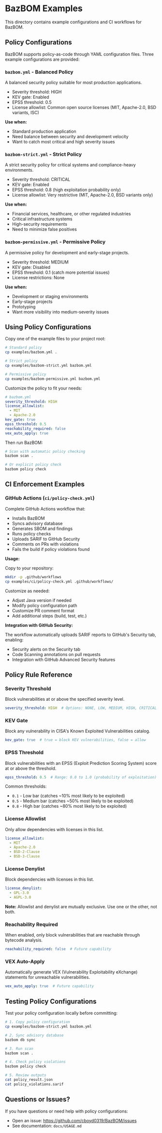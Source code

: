 # BazBOM Examples

This directory contains example configurations and CI workflows for BazBOM.

## Policy Configurations

BazBOM supports policy-as-code through YAML configuration files. Three example configurations are provided:

### `bazbom.yml` - Balanced Policy

A balanced security policy suitable for most production applications.

- Severity threshold: HIGH
- KEV gate: Enabled
- EPSS threshold: 0.5
- License allowlist: Common open source licenses (MIT, Apache-2.0, BSD variants, ISC)

**Use when:**
- Standard production application
- Need balance between security and development velocity
- Want to catch most critical and high severity issues

### `bazbom-strict.yml` - Strict Policy

A strict security policy for critical systems and compliance-heavy environments.

- Severity threshold: CRITICAL
- KEV gate: Enabled
- EPSS threshold: 0.8 (high exploitation probability only)
- License allowlist: Very restrictive (MIT, Apache-2.0, BSD variants only)

**Use when:**
- Financial services, healthcare, or other regulated industries
- Critical infrastructure systems
- High-security requirements
- Need to minimize false positives

### `bazbom-permissive.yml` - Permissive Policy

A permissive policy for development and early-stage projects.

- Severity threshold: MEDIUM
- KEV gate: Disabled
- EPSS threshold: 0.1 (catch more potential issues)
- License restrictions: None

**Use when:**
- Development or staging environments
- Early-stage projects
- Prototyping
- Want more visibility into medium-severity issues

## Using Policy Configurations

Copy one of the example files to your project root:

```bash
# Standard policy
cp examples/bazbom.yml .

# Strict policy
cp examples/bazbom-strict.yml bazbom.yml

# Permissive policy
cp examples/bazbom-permissive.yml bazbom.yml
```

Customize the policy to fit your needs:

```yaml
# bazbom.yml
severity_threshold: HIGH
license_allowlist:
  - MIT
  - Apache-2.0
kev_gate: true
epss_threshold: 0.5
reachability_required: false
vex_auto_apply: true
```

Then run BazBOM:

```bash
# Scan with automatic policy checking
bazbom scan .

# Or explicit policy check
bazbom policy check
```

## CI Enforcement Examples

### GitHub Actions (`ci/policy-check.yml`)

Complete GitHub Actions workflow that:
- Installs BazBOM
- Syncs advisory database
- Generates SBOM and findings
- Runs policy checks
- Uploads SARIF to GitHub Security
- Comments on PRs with violations
- Fails the build if policy violations found

**Usage:**

Copy to your repository:

```bash
mkdir -p .github/workflows
cp examples/ci/policy-check.yml .github/workflows/
```

Customize as needed:
- Adjust Java version if needed
- Modify policy configuration path
- Customize PR comment format
- Add additional steps (build, test, etc.)

**Integration with GitHub Security:**

The workflow automatically uploads SARIF reports to GitHub's Security tab, enabling:
- Security alerts on the Security tab
- Code Scanning annotations on pull requests
- Integration with GitHub Advanced Security features

## Policy Rule Reference

### Severity Threshold

Block vulnerabilities at or above the specified severity level.

```yaml
severity_threshold: HIGH  # Options: NONE, LOW, MEDIUM, HIGH, CRITICAL
```

### KEV Gate

Block any vulnerability in CISA's Known Exploited Vulnerabilities catalog.

```yaml
kev_gate: true  # true = block KEV vulnerabilities, false = allow
```

### EPSS Threshold

Block vulnerabilities with an EPSS (Exploit Prediction Scoring System) score at or above the threshold.

```yaml
epss_threshold: 0.5  # Range: 0.0 to 1.0 (probability of exploitation)
```

Common thresholds:
- `0.1` - Low bar (catches ~10% most likely to be exploited)
- `0.5` - Medium bar (catches ~50% most likely to be exploited)
- `0.8` - High bar (catches ~80% most likely to be exploited)

### License Allowlist

Only allow dependencies with licenses in this list.

```yaml
license_allowlist:
  - MIT
  - Apache-2.0
  - BSD-2-Clause
  - BSD-3-Clause
```

### License Denylist

Block dependencies with licenses in this list.

```yaml
license_denylist:
  - GPL-3.0
  - AGPL-3.0
```

**Note:** Allowlist and denylist are mutually exclusive. Use one or the other, not both.

### Reachability Required

When enabled, only block vulnerabilities that are reachable through bytecode analysis.

```yaml
reachability_required: false  # Future capability
```

### VEX Auto-Apply

Automatically generate VEX (Vulnerability Exploitability eXchange) statements for unreachable vulnerabilities.

```yaml
vex_auto_apply: true  # Future capability
```

## Testing Policy Configurations

Test your policy configuration locally before committing:

```bash
# 1. Copy policy configuration
cp examples/bazbom-strict.yml bazbom.yml

# 2. Sync advisory database
bazbom db sync

# 3. Run scan
bazbom scan .

# 4. Check policy violations
bazbom policy check

# 5. Review outputs
cat policy_result.json
cat policy_violations.sarif
```

## Questions or Issues?

If you have questions or need help with policy configurations:
- Open an issue: https://github.com/cboyd0319/BazBOM/issues
- See documentation: `docs/USAGE.md`

